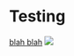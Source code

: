 <h1>Testing</h1>
<a href="http://vincentpaver.com/finance">blah blah</a>
<img src="http://vincentpaver.com/static/img/30.jpg">
